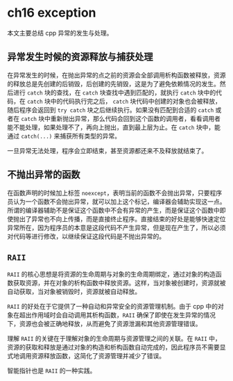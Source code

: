# ch16 exception

本文主要总结 cpp 异常的发生与处理。

## 异常发生时候的资源释放与捕获处理

在异常发生的时候，在抛出异常的点之前的资源会全部调用析构函数被释放，资源的释放总是先创建的后销毁，后创建的先销毁，这是为了避免依赖情况的发生。然后进行 `catch` 块的查找，在 `catch` 块查找中遇到匹配的，就执行 `catch` 块中的代码，在 `catch` 块中的代码执行完之后， `catch` 块代码中创建的对象也会被释放，随后程序会返回到 `try catch` 块之后继续执行。如果没有匹配到合适的 `catch` 或者在 `catch` 块中重新抛出异常，那么代码会回到这个函数的调用者，看看调用者能不能处理，如果处理不了，再向上抛出，直到最上层为止。在 `catch` 块中，能通过 `catch(...)` 来捕获所有类型的异常。

一旦异常无法处理，程序会立即结束，甚至资源都还来不及释放就结束了。

## 不抛出异常的函数

在函数声明的时候加上标签 `noexcept`，表明当前的函数不会抛出异常，只要程序员认为一个函数不会抛出异常，就可以加上这个标记，编译器会辅助实现这一点。所谓的编译器辅助不是保证这个函数中不会有异常的产生，而是保证这个函数中即使抛出了异常也不向上传播，而是直接终止程序。直接结束的好处是能够快速定位异常所在，因为程序员的本意是这段代码不产生异常，但是现在产生了，所以必须对代码等进行修改，以继续保证这段代码是不抛出异常的。

## `RAII`

`RAII` 的核心思想是将资源的生命周期与对象的生命周期绑定，通过对象的构造函数获取资源，并在对象的析构函数中释放资源。这样，当对象被创建时，资源就被自动获取，当对象被销毁时，资源就被自动释放。

`RAII` 的好处在于它提供了一种自动和异常安全的资源管理机制。由于 cpp 中的对象在超出作用域时会自动调用其析构函数，`RAII` 确保了即使在发生异常的情况下，资源也会被正确地释放，从而避免了资源泄漏和其他资源管理错误。

理解 `RAII` 的关键在于理解对象的生命周期与资源管理之间的关联。在 `RAII` 中，资源的获取和释放是通过对象的构造和析构函数自动完成的，因此程序员不需要显式地调用资源释放函数，这简化了资源管理并减少了错误。

智能指针也是 `RAII` 的一种实践。
